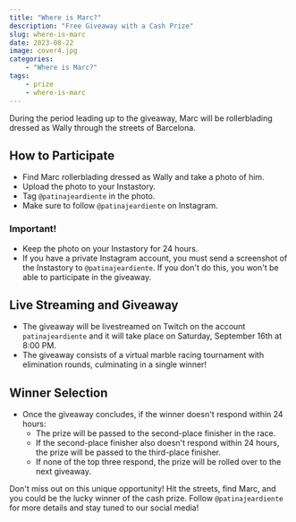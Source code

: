 ```yaml
---
title: "Where is Marc?"
description: "Free Giveaway with a Cash Prize"
slug: where-is-marc
date: 2023-08-22
image: cover4.jpg
categories:
    - "Where is Marc?"
tags:
    - prize
    - where-is-marc
---
```


During the period leading up to the giveaway, Marc will be rollerblading dressed as Wally through the streets of Barcelona.

## How to Participate

- Find Marc rollerblading dressed as Wally and take a photo of him.
- Upload the photo to your Instastory.
- Tag `@patinajeardiente` in the photo.
- Make sure to follow `@patinajeardiente` on Instagram.

### Important!

- Keep the photo on your Instastory for 24 hours.
- If you have a private Instagram account, you must send a screenshot of the Instastory to `@patinajeardiente`. If you don't do this, you won't be able to participate in the giveaway.

## Live Streaming and Giveaway

- The giveaway will be livestreamed on Twitch on the account `patinajeardiente` and it will take place on Saturday, September 16th at 8:00 PM.
- The giveaway consists of a virtual marble racing tournament with elimination rounds, culminating in a single winner!

## Winner Selection

- Once the giveaway concludes, if the winner doesn't respond within 24 hours:
  - The prize will be passed to the second-place finisher in the race.
  - If the second-place finisher also doesn't respond within 24 hours, the prize will be passed to the third-place finisher.
  - If none of the top three respond, the prize will be rolled over to the next giveaway.

Don't miss out on this unique opportunity! Hit the streets, find Marc, and you could be the lucky winner of the cash prize. Follow `@patinajeardiente` for more details and stay tuned to our social media!